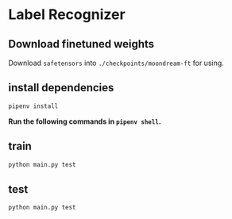 # Label Recognizer

## Download finetuned weights

Download `safetensors` into `./checkpoints/moondream-ft` for using.

## install dependencies

```bash
pipenv install
```

**Run the following commands in `pipenv shell`.**

## train

```bash
python main.py test
```

## test

```bash
python main.py test
```
